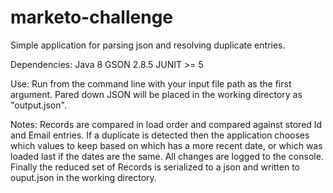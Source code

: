 # marketo-challenge
Simple application for parsing json and resolving duplicate entries.

Dependencies:
Java 8
GSON 2.8.5
JUNIT >= 5

Use:
	Run from the command line with your input file path as the first argument. Pared down JSON will be placed in the working directory as "output.json".

Notes:
	Records are compared in load order and compared against stored Id and Email entries. If a duplicate is detected then the application chooses which values to keep based on which has a more recent date, or which was loaded last if the dates are the same. All changes are logged to the console. Finally the reduced set of Records is serialized to a json and written to ouput.json in the working directory.